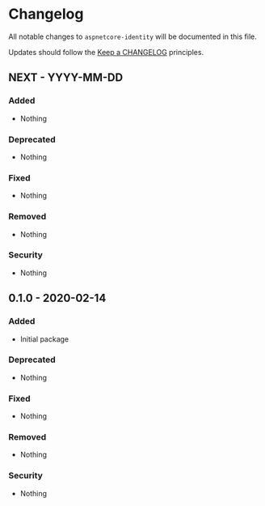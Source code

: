 # Changelog

All notable changes to `aspnetcore-identity` will be documented in this file.

Updates should follow the [Keep a CHANGELOG](http://keepachangelog.com/) principles.

## NEXT - YYYY-MM-DD

### Added
- Nothing

### Deprecated
- Nothing

### Fixed
- Nothing

### Removed
- Nothing

### Security
- Nothing

## 0.1.0 - 2020-02-14

### Added
- Initial package

### Deprecated
- Nothing

### Fixed
- Nothing

### Removed
- Nothing

### Security
- Nothing
